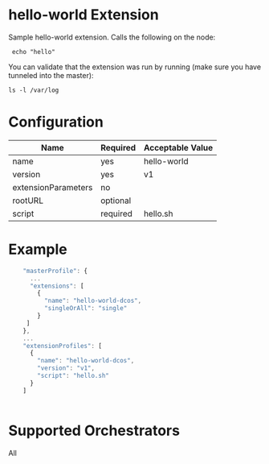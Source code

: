 # hello-world Extension

Sample hello-world extension.  Calls the following on the node:

```
 echo "hello"
```

You can validate that the extension was run by running (make sure you have tunneled into the master):
```
ls -l /var/log
```

# Configuration
|Name|Required|Acceptable Value|
|---|---|---|
|name|yes|hello-world|
|version|yes|v1|
|extensionParameters|no||
|rootURL|optional||
|script|required|hello.sh|

# Example
``` javascript
    "masterProfile": {
      ...
      "extensions": [
        { 
          "name": "hello-world-dcos", 
          "singleOrAll": "single"
        }
     ]
    },
    ...
    "extensionProfiles": [
      { 
        "name": "hello-world-dcos", 
        "version": "v1", 
        "script": "hello.sh" 
      }
    ]
    

```

# Supported Orchestrators
All